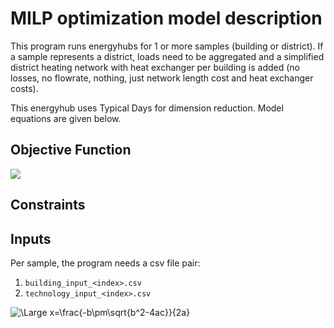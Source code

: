 # MILP optimization model description
This program runs energyhubs for 1 or more samples (building or district). If a sample represents a district, loads need to be aggregated and a simplified district heating network with heat exchanger per building is added (no losses, no flowrate, nothing, just network length cost and heat exchanger costs).

This energyhub uses Typical Days for dimension reduction. Model equations are given below.

## Objective Function
<img src="https://latex.codecogs.com/svg.latex?\min_x;f(x)">

## Constraints

## Inputs
Per sample, the program needs a csv file pair:
1. `building_input_<index>.csv`
2. `technology_input_<index>.csv`

<img src="https://latex.codecogs.com/svg.latex?\Large&space;x=\frac{-b\pm\sqrt{b^2-4ac}}{2a}" title="\Large x=\frac{-b\pm\sqrt{b^2-4ac}}{2a}" />
